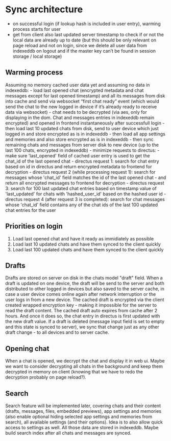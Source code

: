 # Sync architecture

- on successful login (if lookup hash is included in user entry), warming process starts for user
- get from client also last updated server timestamp to check if or not the local data are already up to date (but this should be only relevant on page reload and not on login, since we delete all user data from indexeddb on logout and if the master key can’t be found in session storage / local storage)


## Warming process

Assuming no memory cached user data yet and assuming no data in indexeddb:
	- load last opened chat (encrypted metadata and chat messages except for last opened timestamp) and all its messages from disk into cache and send via websocket “first chat ready” event (which would send the chat to the new logged in device if it’s already ready to receive data via websocket)
	- chat needs to be decrypted (via aes, only for displaying in the dom. Chat and messages entries in indexeddb remain encrypted) and opened in frontend instantaneously after successfull login
	- then load last 10 updated chats from disk, send to user device which just logged in and store encrypted as is in indexeddb
	- then load all app settings and memories and also store encrypted as is in indexeddb
	- then sync remaining chats and messages from server disk to new device (up to the last 100 chats, encrypted in indexeddb)
	- minimize requests to directus:
		- make sure 'last_opened' field of cached user entry is used to get the chat_id of the last opened chat
		- directus request 1: search for chat entry based on id in directus and return encrypted metadata to frontend for decryption
		- directus request 2 (while processing request 1): search for messages whose 'chat_id' field matches the id of the last opened chat - and return all encrypted messages to frontend for decryption
		- directus request 3: search for 100 last updated chat entries based on timestamp value of 'last_updated' for chats with 'hashed_user_id' based on the hashed user id
		- directus request 4 (after request 3 is completed): search for chat messages whose 'chat_id' field contains any of the chat ids of the last 100 updated chat entries for the user


## Priorities on login

1. Load last opened chat and have it ready as immidiately as possible
2. Load last 10 updated chats and have them synced to the client quickly
3. Load last 100 updated chats and have them synced to the client quickly

## Drafts

Drafts are stored on server on disk in the chats model "draft" field.
When a draft is updated on one device, the draft will be send to the server and both distributed to other logged in devices but also saved to the server cache, in case a user device comes online again after network interruption or the user logs in from a new device.
The cached draft is encrypted via the client created wrapped encryption key - making it impossible for the server to read the draft content.
The cached draft auto expires from cache after 2 hours. And once it does so, the chat entry in directus is first updated with the new draft value.
If a draft is deleted (message input field is set to empty and this state is synced to server), we sync that change just as any other draft change - to all devices and to server cache.


	
## Opening chat

When a chat is opened, we decrypt the chat and display it in web ui. Maybe we want to consider decrypting all chats in the background and keep them decrypted in memory on client (knowing that we have to redo the decryption probably on page reload?).


## Search

Search feature will be implemented later, covering chats and their content (drafts, messages, files, embedded previews), app settings and memories (also enable optional hiding selected app settings and memories from search), all available settings (and their options). Idea is to also allow quick access to settings as well. All those data are stored in indexeddb. Maybe build search index after all chats and messages are synced.